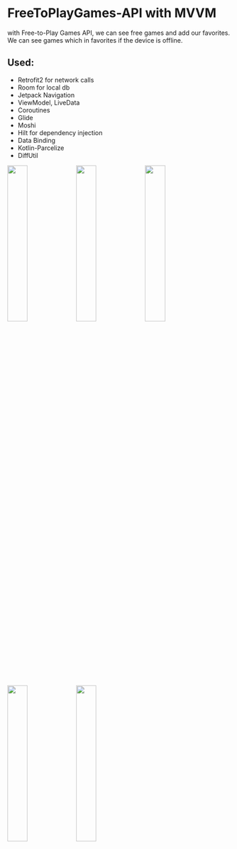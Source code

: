 # FreeToPlayGames-API with MVVM
with Free-to-Play Games API, we can see free games and add our favorites. We can see games which in favorites if the device is offline.

<h2>Used:</h2>
<ul>
  <li>Retrofit2 for network calls</li>
  <li>Room for local db</li>
  <li>Jetpack Navigation</li>
  <li>ViewModel, LiveData</li>
  <li>Coroutines</li>
  <li>Glide</li>
  <li>Moshi</li>
  <li>Hilt for dependency injection</li>
  <li>Data Binding</li>
  <li>Kotlin-Parcelize</li>
  <li>DiffUtil</li>
</ul>

<img src="https://user-images.githubusercontent.com/67907559/160138571-5f1b8cdc-4afa-4360-a4e9-923e59bd9603.png" width="30%"></img> 
<img src="https://user-images.githubusercontent.com/67907559/160138554-f42637e9-4698-4140-ba47-ab5fbbcea686.png" width="30%"></img> 
<img src="https://user-images.githubusercontent.com/67907559/160138546-017bec53-a415-46d9-8fab-f904349a1c94.png" width="30%"></img> 
<img src="https://user-images.githubusercontent.com/67907559/160138558-4bc4676a-ce84-4907-8d41-20e63a71c569.png" width="30%"></img> 
<img src="https://user-images.githubusercontent.com/67907559/160138561-29c52e35-da4f-448f-8fff-306c0e9a3378.png" width="30%"></img> 


